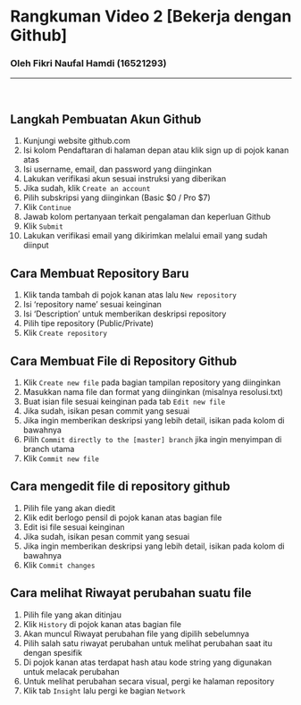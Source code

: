 # Rangkuman Video 2 [Bekerja dengan Github]
### Oleh Fikri Naufal Hamdi (16521293) 
---
<p>&nbsp;</p>

## Langkah Pembuatan Akun Github
1.	Kunjungi website github.com
2.	Isi kolom Pendaftaran di halaman depan atau klik sign up di pojok kanan atas
3.	Isi username, email, dan password yang diinginkan
4.	Lakukan verifikasi akun sesuai instruksi yang diberikan
5.	Jika sudah, klik ```Create an account```
6.	Pilih subskripsi yang diinginkan (Basic $0 / Pro $7)
7.	Klik ```Continue```
8.	Jawab kolom pertanyaan terkait pengalaman dan keperluan Github
9.	Klik ```Submit```
10.	Lakukan verifikasi email yang dikirimkan melalui email yang sudah diinput

## Cara Membuat Repository Baru
1.	Klik tanda tambah di pojok kanan atas lalu ```New repository```
2.	Isi ‘repository name’ sesuai keinginan
3.	Isi ‘Description’ untuk memberikan deskripsi repository
4.	Pilih tipe repository (Public/Private)
5.	Klik ```Create repository```

## Cara Membuat File di Repository Github
1.	Klik ```Create new file``` pada bagian tampilan repository yang diinginkan
2.	Masukkan nama file dan format yang diinginkan (misalnya resolusi.txt)
3.	Buat isian file sesuai keinginan pada tab ```Edit new file``` 
4.	Jika sudah, isikan pesan commit yang sesuai
5.	Jika ingin memberikan deskripsi yang lebih detail, isikan pada kolom di bawahnya
6.	Pilih ```Commit directly to the [master] branch``` jika ingin menyimpan di branch utama
7.	Klik ```Commit new file```

## Cara mengedit file di repository github
1.	Pilih file yang akan diedit
2.	Klik edit berlogo pensil di pojok kanan atas bagian file
3.	Edit isi file sesuai keinginan
4.	Jika sudah, isikan pesan commit yang sesuai
5.	Jika ingin memberikan deskripsi yang lebih detail, isikan pada kolom di bawahnya
6.	Klik ```Commit changes```

## Cara melihat Riwayat perubahan suatu file
1.	Pilih file yang akan ditinjau
2.	Klik ```History``` di pojok kanan atas bagian file
3.	Akan muncul Riwayat perubahan file yang dipilih sebelumnya
4.	Pilih salah satu riwayat perubahan untuk melihat perubahan saat itu dengan spesifik
5.	Di pojok kanan atas terdapat hash atau kode string yang digunakan untuk melacak perubahan
6.	Untuk melihat perubahan secara visual, pergi ke halaman repository
7.	Klik tab ```Insight``` lalu pergi ke bagian ```Network```